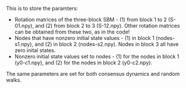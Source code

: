 This is to store the paramters: 
- Rotation matrices of the three-block SBM - (1) from block 1 to 2 (S-01.npy), and (2) from block 2 to 3 (S-12.npy). Other rotation matrices can be obtained from these two, as in the code! 
- Nodes that have nonzero initial state values - (1) in block 1 (nodes-s1.npy), and (2) in block 2 (nodes-s2.npy). Nodes in block 3 all have zero inital states. 
- Nonzero initial state values set to nodes - (1) for the nodes in block 1 (y0-c1.npy), and (2) for the nodes in block 2 (y0-c2.npy).

The same parameters are set for both consensus dynamics and random walks. 
